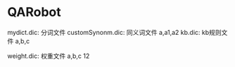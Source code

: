 # QARobot


mydict.dic: 分词文件
customSynonm.dic: 同义词文件 a,a1,a2
kb.dic: kb规则文件 a,b,c

weight.dic: 权重文件 a,b,c 12

